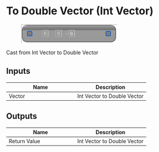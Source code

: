 # To Double Vector (Int Vector)

<div align="left" data-full-width="false">

<figure><img src="../../../../api/Math/Conversions/To_Double_Vector_(Int_Vector).png" alt=""><figcaption></figcaption></figure>

</div>

Cast from Int Vector to Double Vector

## Inputs

<table><thead><tr><th width="170">Name</th><th>Description</th></tr></thead><tbody><tr><td>Vector</td><td>Int Vector to Double Vector</td></tr></tbody></table>

## Outputs

<table><thead><tr><th width="170">Name</th><th>Description</th></tr></thead><tbody><tr><td>Return Value</td><td>Int Vector to Double Vector</td></tr></tbody></table>
